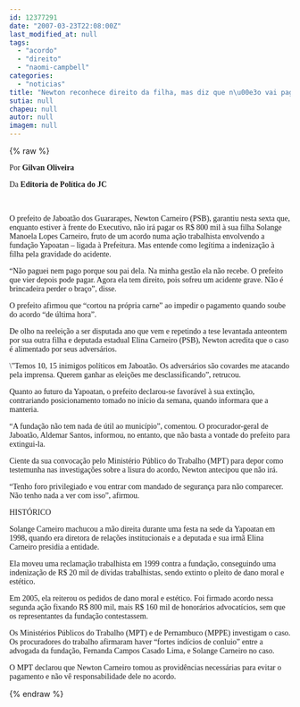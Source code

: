 ```yaml
---
id: 12377291
date: "2007-03-23T22:08:00Z"
last_modified_at: null
tags:
  - "acordo"
  - "direito"
  - "naomi-campbell"
categories:
  - "noticias"
title: "Newton reconhece direito da filha, mas diz que n\u00e3o vai pagar acordo milion\u00e1rio"
sutia: null
chapeu: null
autor: null
imagem: null
---
```

{% raw %}
<p><P><FONT face=Verdana>Por <STRONG>Gilvan Oliveira</STRONG></FONT></P></p>
<p><P><FONT face=Verdana>Da <STRONG>Editoria de Política do JC</STRONG></FONT></P></p>
<p><P><STRONG><FONT face=Verdana></FONT></STRONG>&nbsp;</P></p>
<p><P><FONT face=Verdana>O&nbsp;prefeito de Jaboatão dos Guararapes, Newton Carneiro (PSB), garantiu&nbsp;nesta sexta&nbsp;que, enquanto estiver à frente do Executivo, não irá pagar os R$ 800 mil à sua filha Solange Manoela Lopes Carneiro, fruto de um acordo numa ação trabalhista envolvendo&nbsp;a fundação Yapoatan – ligada à Prefeitura. Mas entende como legítima a indenização à filha pela gravidade do acidente. </FONT></P></p>
<p><P><FONT face=Verdana>“Não paguei nem pago porque sou pai dela. Na minha gestão ela não recebe. O prefeito que vier depois pode pagar. Agora ela tem direito, pois sofreu um acidente grave. Não é brincadeira perder o braço”, disse.</FONT></P></p>
<p><P><FONT face=Verdana>O prefeito afirmou que “cortou na própria carne” ao impedir o pagamento quando soube do acordo “de última hora”. </FONT></P></p>
<p><P><FONT face=Verdana>De olho na reeleição a ser disputada ano que vem e repetindo a tese levantada anteontem por sua outra filha e deputada estadual Elina Carneiro (PSB), Newton acredita que o caso é alimentado por seus adversários. </FONT></P></p>
<p><P><FONT face=Verdana>\"Temos 10, 15 inimigos políticos em Jaboatão. Os adversários são covardes me atacando pela imprensa. Querem ganhar as eleições me desclassificando”, retrucou.</FONT></P></p>
<p><P><FONT face=Verdana>Quanto ao futuro da Yapoatan, o prefeito declarou-se favorável à sua extinção, contrariando posicionamento tomado no início da semana, quando informara que a manteria. </FONT></P></p>
<p><P><FONT face=Verdana>“A fundação não tem nada de útil ao município”, comentou. O procurador-geral de Jaboatão, Aldemar Santos, informou, no entanto, que não basta a vontade do prefeito para extingui-la.</FONT></P></p>
<p><P><FONT face=Verdana>Ciente da sua convocação pelo Ministério Público do Trabalho (MPT) para depor como testemunha nas investigações sobre a lisura do acordo, Newton antecipou que não irá. </FONT></P></p>
<p><P><FONT face=Verdana>“Tenho foro privilegiado e vou entrar com mandado de segurança para não comparecer. Não tenho nada a ver com isso”, afirmou.</FONT></P></p>
<p><P><FONT face=Verdana>HISTÓRICO </FONT></P></p>
<p><P><FONT face=Verdana>Solange Carneiro machucou a mão direita durante uma festa na sede da Yapoatan em 1998, quando era diretora de relações institucionais e a deputada e sua irmã Elina Carneiro presidia a entidade. </FONT></P></p>
<p><P><FONT face=Verdana>Ela moveu uma reclamação trabalhista em 1999 contra&nbsp;a fundação, conseguindo uma indenização de R$ 20 mil de dívidas trabalhistas, sendo extinto o pleito de dano moral e estético. </FONT></P></p>
<p><P><FONT face=Verdana>Em 2005, ela reiterou os pedidos de dano moral e estético. Foi firmado acordo nessa segunda ação fixando R$ 800 mil, mais R$ 160 mil de honorários advocatícios, sem que os representantes da fundação contestassem. </FONT></P></p>
<p><P><FONT face=Verdana>Os Ministérios Públicos do Trabalho (MPT) e de Pernambuco (MPPE) investigam o caso. Os procuradores do trabalho afirmaram haver “fortes indícios de conluio” entre a advogada da fundação, Fernanda Campos Casado Lima, e Solange Carneiro no caso. </FONT></P></p>
<p><P><FONT face=Verdana>O MPT declarou que Newton Carneiro tomou as providências necessárias para evitar o pagamento e não vê responsabilidade dele no acordo.</FONT></P> </p>
{% endraw %}